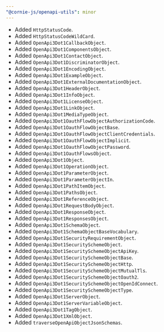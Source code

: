 ```yaml
---
"@cornie-js/openapi-utils": minor
---
```


- Added `HttpStatusCode`.
- Added `HttpStatusCodeWildCard`.
- Added `OpenApi3Dot1CallbackObject`.
- Added `OpenApi3Dot1ComponentsObject`.
- Added `OpenApi3Dot1ContactObject`.
- Added `OpenApi3Dot1DiscriminatorObject`.
- Added `OpenApi3Dot1EncodingObject`.
- Added `OpenApi3Dot1ExampleObject`.
- Added `OpenApi3Dot1ExternalDocumentationObject`.
- Added `OpenApi3Dot1HeaderObject`.
- Added `OpenApi3Dot1InfoObject`.
- Added `OpenApi3Dot1LicenseObject`.
- Added `OpenApi3Dot1LinkObject`.
- Added `OpenApi3Dot1MediaTypeObject`.
- Added `OpenApi3Dot1OauthFlowObjectAuthorizationCode`.
- Added `OpenApi3Dot1OauthFlowObjectBase`.
- Added `OpenApi3Dot1OauthFlowObjectClientCredentials`.
- Added `OpenApi3Dot1OauthFlowObjectImplicit`.
- Added `OpenApi3Dot1OauthFlowObjectPassword`.
- Added `OpenApi3Dot1OauthFlowsObject`.
- Added `OpenApi3Dot1Object`.
- Added `OpenApi3Dot1OperationObject`.
- Added `OpenApi3Dot1ParameterObject`.
- Added `OpenApi3Dot1ParameterObjectIn`.
- Added `OpenApi3Dot1PathItemObject`.
- Added `OpenApi3Dot1PathsObject`.
- Added `OpenApi3Dot1ReferenceObject`.
- Added `OpenApi3Dot1RequestBodyObject`.
- Added `OpenApi3Dot1ResponseObject`.
- Added `OpenApi3Dot1ResponsesObject`.
- Added `OpenApi3Dot1SchemaObject`.
- Added `OpenApi3Dot1SchemaObjectBaseVocabulary`.
- Added `OpenApi3Dot1SecurityRequirementObject`.
- Added `OpenApi3Dot1SecuritySchemeObject`.
- Added `OpenApi3Dot1SecuritySchemeObjectApiKey`.
- Added `OpenApi3Dot1SecuritySchemeObjectBase`.
- Added `OpenApi3Dot1SecuritySchemeObjectHttp`.
- Added `OpenApi3Dot1SecuritySchemeObjectMutualTls`.
- Added `OpenApi3Dot1SecuritySchemeObjectOauth2`.
- Added `OpenApi3Dot1SecuritySchemeObjectOpenIdConnect`.
- Added `OpenApi3Dot1SecuritySchemeObjectType`.
- Added `OpenApi3Dot1ServerObject`.
- Added `OpenApi3Dot1ServerVariableObject`.
- Added `OpenApi3Dot1TagObject`.
- Added `OpenApi3Dot1XmlObject`.
- Added `traverseOpenApiObjectJsonSchemas`.
